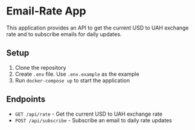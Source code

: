 
# Email-Rate App

This application provides an API to get the current USD to UAH exchange rate and to subscribe emails for daily updates.

## Setup

1. Clone the repository
2. Create `.env` file. Use `.env.example` as the example
3. Run `docker-compose up` to start the application

## Endpoints

- `GET /api/rate` - Get the current USD to UAH exchange rate
- `POST /api/subscribe` - Subscribe an email to daily rate updates

